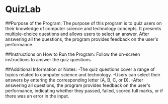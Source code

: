 # QuizLab
##Purpose of the Program:
The purpose of this program is to quiz users on their knowledge of computer science and technology concepts. It presents multiple-choice questions and allows users to select an answer. After answering all the questions, the program provides feedback on the user's performance.

##Instructions on How to Run the Program:
Follow the on-screen instructions to answer the quiz questions.

##Additional Information or Notes:
-The quiz questions cover a range of topics related to computer science and technology.
-Users can select their answers by entering the corresponding letter (A, B, C, or D).
-After answering all questions, the program provides feedback on the user's performance, indicating whether they passed, failed, scored full marks, or if there was an error in the input.
